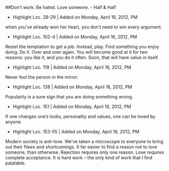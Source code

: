 ##Don’t work. Be hated. Love someone. - Half & Half


- Highlight Loc. 28-29  | Added on Monday, April 16, 2012, PM

when you’ve already won her heart, you don’t need to win every argument.



- Highlight Loc. 102-4  | Added on Monday, April 16, 2012, PM

Resist the temptation to get a job. Instead, play. Find something you enjoy doing. Do it. Over and over again. You will become good at it for two reasons: you like it, and you do it often. Soon, that will have value in itself.



- Highlight Loc. 119  | Added on Monday, April 16, 2012, PM

Never fool the person in the mirror.



- Highlight Loc. 138  | Added on Monday, April 16, 2012, PM

Popularity is a sure sign that you are doing something wrong.



- Highlight Loc. 151  | Added on Monday, April 16, 2012, PM

If one changes one’s looks, personality and values, one can be loved by anyone.



- Highlight Loc. 153-55  | Added on Monday, April 16, 2012, PM

Modern society is anti-love. We’ve taken a microscope to everyone to bring out their flaws and shortcomings. It far easier to find a reason not to love someone, than otherwise. Rejection requires only one reason. Love requires complete acceptance. It is hard work – the only kind of work that I find palatable.


